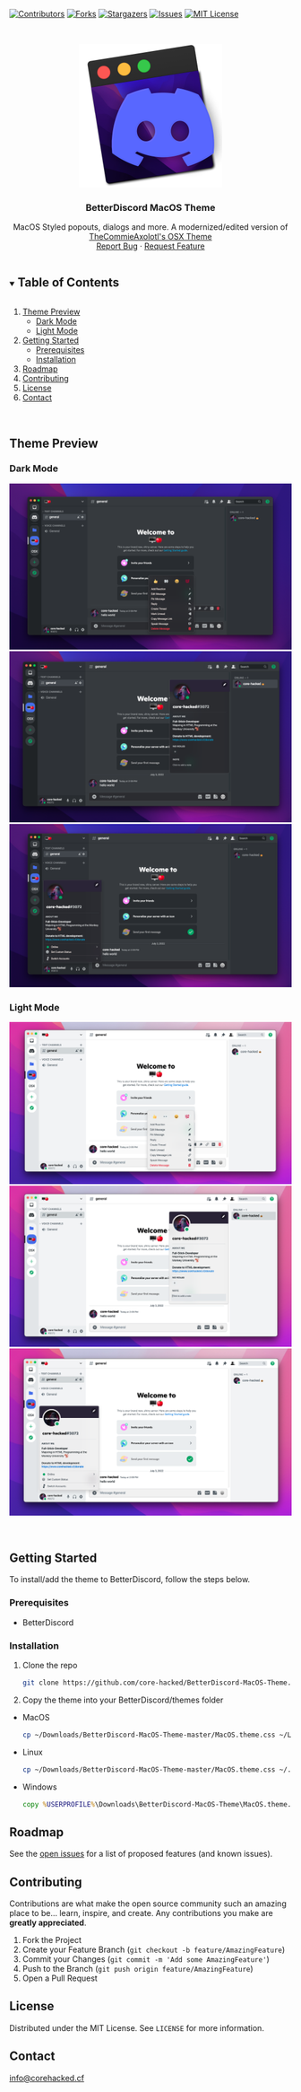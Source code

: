 [![Contributors][contributors-shield]][contributors-url]
[![Forks][forks-shield]][forks-url]
[![Stargazers][stars-shield]][stars-url]
[![Issues][issues-shield]][issues-url]
[![MIT License][license-shield]][license-url]

<!-- PROJECT LOGO -->
<br />
<p align="center">
  <a href="https://github.com/core-hacked/BetterDiscord-MacOS-Theme">
    <img src="favicon.png" alt="Logo" width="256" height="256">
  </a>

  <h3 align="center">BetterDiscord MacOS Theme</h3>

  <p align="center">
    MacOS Styled popouts, dialogs and more. A modernized/edited version of <a href="https://betterdiscord.app/theme/OSX">TheCommieAxolotl's OSX Theme</a>
    <br />
    <a href="https://github.com/core-hacked/BetterDiscord-MacOS-Theme/issues">Report Bug</a>
    ·
    <a href="https://github.com/core-hacked/BetterDiscord-MacOS-Theme/issues">Request Feature</a>
  </p>
</p>



<!-- TABLE OF CONTENTS -->
<details open="open">
  <summary><h2 style="display: inline-block">Table of Contents</h2></summary>
  <ol>
    <li>
      <a href="#theme-preview">Theme Preview</a>
      <ul>
        <li><a href="#dark-mode">Dark Mode</a></li>
        <li><a href="#light-mode">Light Mode</a></li>
      </ul>
    </li>
    <li>
      <a href="#getting-started">Getting Started</a>
      <ul>
        <li><a href="#prerequisites">Prerequisites</a></li>
        <li><a href="#installation">Installation</a></li>
      </ul>
    </li>
    <li><a href="#roadmap">Roadmap</a></li>
    <li><a href="#contributing">Contributing</a></li>
    <li><a href="#license">License</a></li>
    <li><a href="#contact">Contact</a></li>
  </ol>
</details>

<br/>

<!-- THEME PREVIEW -->
## Theme Preview

### Dark Mode

<img src="./previews/darkmode1.png"/> <br/>
<img src="./previews/darkmode2.png"/> <br/>
<img src="./previews/darkmode3.png"/> <br/>

### Light Mode

<img src="./previews/lightmode1.png"/> <br/>
<img src="./previews/lightmode2.png"/> <br/>
<img src="./previews/lightmode3.png"/> <br/>
 
<br/>


<!-- GETTING STARTED -->
## Getting Started

To install/add the theme to BetterDiscord, follow the steps below.

### Prerequisites

* BetterDiscord

### Installation

1. Clone the repo
   ```sh
   git clone https://github.com/core-hacked/BetterDiscord-MacOS-Theme.git
   ```
2. Copy the theme into your BetterDiscord/themes folder
* MacOS
    ```sh
    cp ~/Downloads/BetterDiscord-MacOS-Theme-master/MacOS.theme.css ~/Library/Application\ Support/BetterDiscord/themes/
    ```
 * Linux
    ```sh
    cp ~/Downloads/BetterDiscord-MacOS-Theme-master/MacOS.theme.css ~/.config/BetterDiscord/themes/
    ```

* Windows
   ```bat
   copy %USERPROFILE%\Downloads\BetterDiscord-MacOS-Theme\MacOS.theme.css %AppData%\BetterDiscord\themes\
   ```

<!-- ROADMAP -->
## Roadmap

See the [open issues](https://github.com/core-hacked/BetterDiscord-MacOS-Theme/issues) for a list of proposed features (and known issues).



<!-- CONTRIBUTING -->
## Contributing

Contributions are what make the open source community such an amazing place to be... learn, inspire, and create. Any contributions you make are **greatly appreciated**.

1. Fork the Project
2. Create your Feature Branch (`git checkout -b feature/AmazingFeature`)
3. Commit your Changes (`git commit -m 'Add some AmazingFeature'`)
4. Push to the Branch (`git push origin feature/AmazingFeature`)
5. Open a Pull Request



<!-- LICENSE -->
## License

Distributed under the MIT License. See `LICENSE` for more information.



<!-- CONTACT -->
## Contact

[info@corehacked.cf](mailto:info@corehacked.cf)


<!-- MARKDOWN LINKS & IMAGES -->
<!-- https://www.markdownguide.org/basic-syntax/#reference-style-links -->
[contributors-shield]: https://img.shields.io/github/contributors/core-hacked/BetterDiscord-MacOS-Theme.svg?colorA=1e1e28&colorB=E38C8F&style=for-the-badge&logo=starship%20style=for-the-badge
[contributors-url]: https://github.com/core-hacked/BetterDiscord-MacOS-Theme/graphs/contributors
[forks-shield]: https://img.shields.io/github/forks/core-hacked/BetterDiscord-MacOS-Theme.svg?colorA=1e1e28&colorB=A4B9EF&style=for-the-badge&logo=starship%20style=for-the-badge
[forks-url]: https://github.com/core-hacked/BetterDiscord-MacOS-Theme/network/members
[stars-shield]: https://img.shields.io/github/stars/core-hacked/BetterDiscord-MacOS-Theme.svg?colorA=1e1e28&colorB=EBDDAA&style=for-the-badge&logo=starship%20style=for-the-badge
[stars-url]: https://github.com/core-hacked/BetterDiscord-MacOS-Theme/stargazers
[issues-shield]: https://img.shields.io/github/issues/core-hacked/BetterDiscord-MacOS-Theme.svg?colorA=1e1e28&colorB=B1E3AD&style=for-the-badge&logo=starship%20style=for-the-badge
[issues-url]: https://github.com/core-hacked/BetterDiscord-MacOS-Theme/issues
[license-shield]: https://img.shields.io/github/license/core-hacked/BetterDiscord-MacOS-Theme.svg?colorA=1e1e28&colorB=F9C096&style=for-the-badge&logo=starship%20style=for-the-badge
[license-url]: https://github.com/core-hacked/BetterDiscord-MacOS-Theme/blob/master/LICENSE.txt
